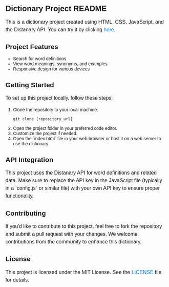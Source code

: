 <!DOCTYPE html>
<html lang="en">
<head>
    <meta charset="UTF-8">
    <meta name="viewport" content="width=device-width, initial-scale=1.0">
    <title>Dictionary Project README</title>
    <style>
        body {
            font-family: Arial, sans-serif;
            margin: 20px;
        }
        h1 {
            font-size: 24px;
        }
        p {
            font-size: 16px;
            line-height: 1.5;
        }
        a {
            color: #007bff;
            text-decoration: none;
        }
        a:hover {
            text-decoration: underline;
        }
    </style>
</head>
<body>
    <h1>Dictionary Project README</h1>
    <p>This is a dictionary project created using HTML, CSS, JavaScript, and the Distanary API. You can try it by clicking <a href="http://dictionary.regression1607.repl.co" target="_blank">here</a>.</p>
<h2>Project Features</h2>
    <ul>
        <li>Search for word definitions</li>
        <li>View word meanings, synonyms, and examples</li>
        <li>Responsive design for various devices</li>
    </ul>
<h2>Getting Started</h2>
    <p>To set up this project locally, follow these steps:</p>
    <ol>
        <li>Clone the repository to your local machine:</li>
        <pre><code>git clone [repository_url]</code></pre>
        <li>Open the project folder in your preferred code editor.</li>
        <li>Customize the project if needed.</li>
        <li>Open the `index.html` file in your web browser or host it on a web server to use the dictionary.</li>
    </ol>
<h2>API Integration</h2>
    <p>This project uses the Distanary API for word definitions and related data. Make sure to replace the API key in the JavaScript file (typically in a `config.js` or similar file) with your own API key to ensure proper functionality.</p>
<h2>Contributing</h2>
    <p>If you'd like to contribute to this project, feel free to fork the repository and submit a pull request with your changes. We welcome contributions from the community to enhance this dictionary.</p>
<h2>License</h2>
    <p>This project is licensed under the MIT License. See the <a href="LICENSE" target="_blank">LICENSE</a> file for details.</p>
</body>
</html>
